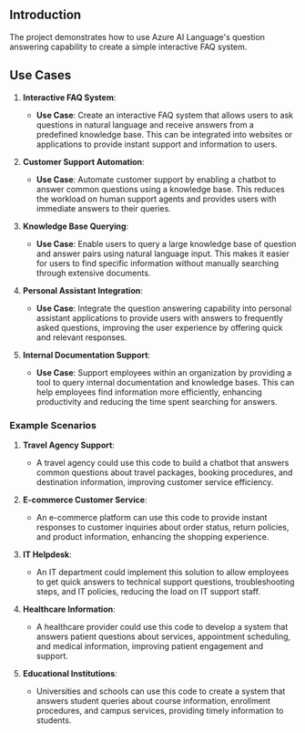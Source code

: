 ## Introduction

The project demonstrates how to use Azure AI Language's question answering capability to create a simple interactive FAQ system.

## Use Cases

1. **Interactive FAQ System**:

   - **Use Case**: Create an interactive FAQ system that allows users to ask questions in natural language and receive answers from a predefined knowledge base. This can be integrated into websites or applications to provide instant support and information to users.

2. **Customer Support Automation**:

   - **Use Case**: Automate customer support by enabling a chatbot to answer common questions using a knowledge base. This reduces the workload on human support agents and provides users with immediate answers to their queries.

3. **Knowledge Base Querying**:

   - **Use Case**: Enable users to query a large knowledge base of question and answer pairs using natural language input. This makes it easier for users to find specific information without manually searching through extensive documents.

4. **Personal Assistant Integration**:

   - **Use Case**: Integrate the question answering capability into personal assistant applications to provide users with answers to frequently asked questions, improving the user experience by offering quick and relevant responses.

5. **Internal Documentation Support**:
   - **Use Case**: Support employees within an organization by providing a tool to query internal documentation and knowledge bases. This can help employees find information more efficiently, enhancing productivity and reducing the time spent searching for answers.

### Example Scenarios

1. **Travel Agency Support**:

   - A travel agency could use this code to build a chatbot that answers common questions about travel packages, booking procedures, and destination information, improving customer service efficiency.

2. **E-commerce Customer Service**:

   - An e-commerce platform can use this code to provide instant responses to customer inquiries about order status, return policies, and product information, enhancing the shopping experience.

3. **IT Helpdesk**:

   - An IT department could implement this solution to allow employees to get quick answers to technical support questions, troubleshooting steps, and IT policies, reducing the load on IT support staff.

4. **Healthcare Information**:

   - A healthcare provider could use this code to develop a system that answers patient questions about services, appointment scheduling, and medical information, improving patient engagement and support.

5. **Educational Institutions**:
   - Universities and schools can use this code to create a system that answers student queries about course information, enrollment procedures, and campus services, providing timely information to students.


